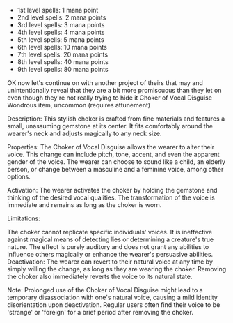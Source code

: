 - 1st level spells: 1 mana point
- 2nd level spells: 2 mana points
- 3rd level spells: 3 mana points
- 4th level spells: 4 mana points
- 5th level spells: 5 mana points
- 6th level spells: 10 mana points
- 7th level spells: 20 mana points
- 8th level spells: 40 mana points
- 9th level spells: 80 mana points

OK now let's continue on with another project of theirs that may and unintentionally reveal that they are a bit more promiscuous than they let on even though they're not really trying to hide it
Choker of Vocal Disguise
Wondrous item, uncommon (requires attunement)

Description: This stylish choker is crafted from fine materials and features a small, unassuming gemstone at its center. It fits comfortably around the wearer's neck and adjusts magically to any neck size.

Properties: The Choker of Vocal Disguise allows the wearer to alter their voice. This change can include pitch, tone, accent, and even the apparent gender of the voice. The wearer can choose to sound like a child, an elderly person, or change between a masculine and a feminine voice, among other options.

Activation: The wearer activates the choker by holding the gemstone and thinking of the desired vocal qualities. The transformation of the voice is immediate and remains as long as the choker is worn.

Limitations:

The choker cannot replicate specific individuals' voices.
It is ineffective against magical means of detecting lies or determining a creature's true nature.
The effect is purely auditory and does not grant any abilities to influence others magically or enhance the wearer's persuasive abilities.
Deactivation: The wearer can revert to their natural voice at any time by simply willing the change, as long as they are wearing the choker. Removing the choker also immediately reverts the voice to its natural state.

Note: Prolonged use of the Choker of Vocal Disguise might lead to a temporary disassociation with one's natural voice, causing a mild identity disorientation upon deactivation. Regular users often find their voice to be 'strange' or 'foreign' for a brief period after removing the choker.